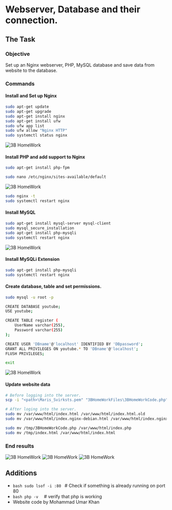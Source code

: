 # Webserver, Database and their connection.

## The Task

### Objective
Set up an Nginx webserver, PHP, MySQL database and save data from website to the database.

### Commands

#### Install and Set up Nginx
```bash
sudo apt-get update
sudo apt-get upgrade
sudo apt-get install nginx
sudo apt-get install ufw
sudo ufw app list
sudo ufw allow "Nginx HTTP"
sudo systemctl status nginx
```

![3B HomeWork](3BHomeWorkFiles/systemctl-status-nginx.png)

#### Install PHP and add support to Nginx
```bash
sudo apt-get install php-fpm 

sudo nano /etc/nginx/sites-available/default
```

![3B HomeWork](3BHomeWorkFiles/php-settings.png)

```bash
sudo nginx -t
sudo systemctl restart nginx
```

#### Install MySQL
```bash
sudo apt-get install mysql-server mysql-client
sudo mysql_secure_installation
sudo apt-get install php-mysqli
sudo systemctl restart nginx
```

![3B HomeWork](3BHomeWorkFiles/mysql-install.png)

#### Install MySQLi Extension
```bash
sudo apt-get install php-mysqli
sudo systemctl restart nginx
```

#### Create database, table and set permissions.
```bash
sudo mysql -u root -p

CREATE DATABASE youtube;
USE youtube;

CREATE TABLE register (
    UserName varchar(255),
    Password varchar(255)
);

CREATE USER 'DBname'@'localhost' IDENTIFIED BY 'DBpassword';
GRANT ALL PRIVILEGES ON youtube.* TO 'DBname'@'localhost';
FLUSH PRIVILEGES;

exit
```

![3B HomeWork](3BHomeWorkFiles/database-created.png)

#### Update website data
```bash
# Before logging into the server.
scp -i "<path>\Maris_Svirksts.pem" "3BHomeWorkFiles\3BHomeWorkCode.php" "3BHomeWorkFiles\index.html" ec2-user@ec2-13-53-168-119.eu-north-1.compute.amazonaws.com:/tmp/

# After loging into the server.
sudo mv /var/www/html/index.html /var/www/html/index.html.old
sudo mv /var/www/html/index.nginx-debian.html /var/www/html/index.nginx-debian.html.old

sudo mv /tmp/3BHomeWorkCode.php /var/www/html/index.php 
sudo mv /tmp/index.html /var/www/html/index.html 
```

### End results
![3B HomeWork](3BHomeWorkFiles/Input-fields.png)
![3B HomeWork](3BHomeWorkFiles/new-record-inserted.png)
![3B HomeWork](3BHomeWorkFiles/filled-database.png)

## Additions
- ```bash sudo lsof -i :80 ``` # Check if something is already running on port 80
- ```bash php -v  ``` # verify that php is working
- Website code by Mohammad Umar Khan